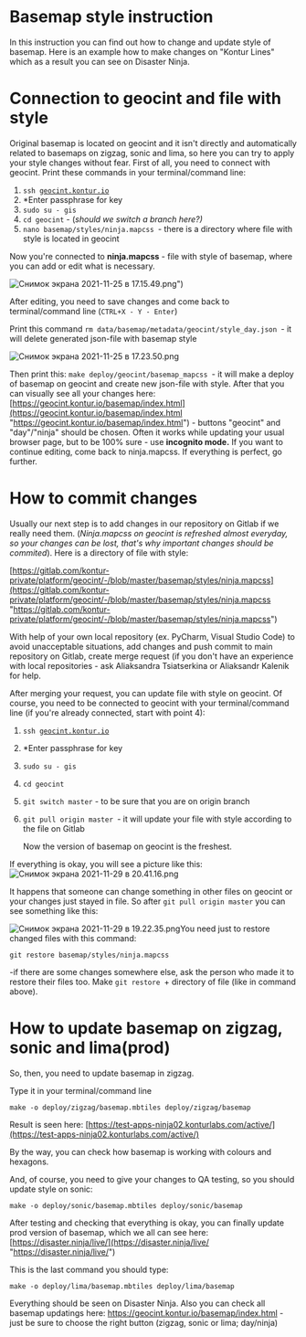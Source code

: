 # Basemap style instruction

In this instruction you can find out how to change and update style of basemap. Here is an example how to make changes on "Kontur Lines" which as a result you can see on Disaster Ninja.

# Connection to geocint and file with style

Original basemap is located on geocint and it isn't directly and automatically related to basemaps on zigzag, sonic and lima, so here you can try to apply your style changes without fear. First of all, you need to connect with geocint. Print these commands in your terminal/command line:

1. `ssh `[`geocint.kontur.io`](http://geocint.kontur.io)
2. \*Enter passphrase for key
3. `sudo su - gis`
4. `cd geocint` -  (*should we switch a branch here?)*
5. `nano basemap/styles/ninja.mapcss `- there is a directory where file with style is located in geocint

Now you're connected to **ninja.mapcss** - file with style of basemap, where you can add or edit what is necessary.

![Снимок экрана 2021-11-25 в 17.15.49.png](https://kontur.fibery.io/api/files/35590172-14dc-4896-91c1-5dfb7eeca616#align=%3Aalignment%2Fblock-center&width=1616&height=671 "that's how it is seen in terminal (Macbook")")

After editing, you need to save changes and come back to terminal/command line (`CTRL+X - Y - Enter`)

Print this command `rm data/basemap/metadata/geocint/style_day.json `- it will delete generated json-file with basemap style

![Снимок экрана 2021-11-25 в 17.23.50.png](https://kontur.fibery.io/api/files/33591988-d09a-40fc-91dd-3397dc174199#align=%3Aalignment%2Fblock-left&width=707&height=17 "if you will see it after the command above - it's normal, just continue")

Then print this: `make deploy/geocint/basemap_mapcss `- it will make a deploy of basemap on geocint and create new json-file with style. After that you can visually see all your changes here: [https://geocint.kontur.io/basemap/index.html](https://geocint.kontur.io/basemap/index.html "https://geocint.kontur.io/basemap/index.html") - buttons "geocint" and "day"/"ninja" should be chosen. Often it works while updating your usual browser page, but to be 100% sure - use **incognito mode.** If you want to continue editing, come back to ninja.mapcss. If everything is perfect, go further.

# How to commit changes

Usually our next step is to add changes in our repository on Gitlab if we really need them. (*Ninja.mapcss on geocint is refreshed almost everyday, so your changes can be lost, that's why important changes should be commited*). Here is a directory of file with style: 

[https://gitlab.com/kontur-private/platform/geocint/-/blob/master/basemap/styles/ninja.mapcss](https://gitlab.com/kontur-private/platform/geocint/-/blob/master/basemap/styles/ninja.mapcss "https://gitlab.com/kontur-private/platform/geocint/-/blob/master/basemap/styles/ninja.mapcss")

With help of your own local repository (ex. PyCharm, Visual Studio Code) to avoid unacceptable situations, add changes and push commit to main repository on Gitlab, create merge request (if you don't have an experience with local repositories - ask Aliaksandra Tsiatserkina or Aliaksandr Kalenik for help.

After merging your request, you can update file with style on geocint. Of course, you need to be connected to geocint with your terminal/command line (if you're already connected, start with point 4):

1. `ssh `[`geocint.kontur.io`](http://geocint.kontur.io)
2. \*Enter passphrase for key
3. `sudo su - gis`
4. `cd geocint` 
5. `git switch master` - to be sure that you are on origin branch
6. `git pull origin master `- it will update your file with style according to the file on Gitlab

   Now the version of basemap on geocint is the freshest. 

If everything is okay, you will see a picture like this:![Снимок экрана 2021-11-29 в 20.41.16.png](https://kontur.fibery.io/api/files/c9f60a08-66b7-44b6-be02-3df931c267f2#width=685&height=206 "")

It happens that someone can change something in other files on geocint or your changes just stayed in file. So after `git pull origin master` you can see something like this:

![Снимок экрана 2021-11-29 в 19.22.35.png](https://kontur.fibery.io/api/files/ced56478-ac45-4bc1-a087-96ec755eb4a6#width=533&height=152 "")You need just to restore changed files with this command:

`git restore basemap/styles/ninja.mapcss`

\-if there are some changes somewhere else, ask the person who made it to restore their files too. Make `git restore `+ directory of file (like in command above). 

# How to update basemap on zigzag, sonic and lima(prod)

So, then, you need to update basemap in zigzag. 

Type it in your terminal/command line 

`make -o deploy/zigzag/basemap.mbtiles deploy/zigzag/basemap`

Result is seen here: [https://test-apps-ninja02.konturlabs.com/active/](https://test-apps-ninja02.konturlabs.com/active/)

By the way, you can check how basemap is working with colours and hexagons.

And, of course, you need to give your changes to QA testing, so you should update style on sonic:

`make -o deploy/sonic/basemap.mbtiles deploy/sonic/basemap`

After testing and checking that everything is okay, you can finally update prod version of basemap, which we all can see here: [https://disaster.ninja/live/](https://disaster.ninja/live/ "https://disaster.ninja/live/") 

This is the last command you should type:

`make -o deploy/lima/basemap.mbtiles deploy/lima/basemap`

Everything should be seen on Disaster Ninja. Also you can check all basemap updatings here: <https://geocint.kontur.io/basemap/index.html> - just be sure to choose the right button (zigzag, sonic or lima; day/ninja) 
